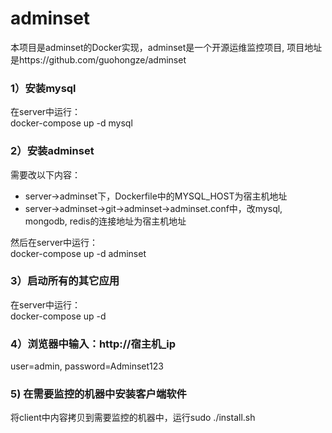 # adminset
本项目是adminset的Docker实现，adminset是一个开源运维监控项目, 项目地址是https://github.com/guohongze/adminset

### 1）安装mysql 
在server中运行：<br>
docker-compose up -d mysql
 
### 2）安装adminset

需要改以下内容：
* server->adminset下，Dockerfile中的MYSQL_HOST为宿主机地址
* server->adminset->git->adminset->adminset.conf中，改mysql, mongodb, redis的连接地址为宿主机地址

然后在server中运行：<br>
docker-compose up -d adminset
### 3）启动所有的其它应用
在server中运行：<br>
docker-compose up -d  

### 4）浏览器中输入：http://宿主机_ip
user=admin, password=Adminset123
### 5) 在需要监控的机器中安装客户端软件
将client中内容拷贝到需要监控的机器中，运行sudo ./install.sh
